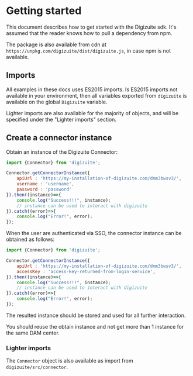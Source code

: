 # Getting started 
This document describes how to get started with the Digizuite sdk. It's assumed that the reader 
knows how to pull a dependency from npm. 

The package is also available from cdn at `https://unpkg.com/digizuite/dist/digizuite.js`, 
in case npm is not available. 

## Imports
All examples in these docs uses ES2015 imports. Is ES2015 imports not available in 
your environment, then all variables exported from `digizuite` is available on the 
global `Digizuite` variable.

Lighter imports are also available for the majority of objects, and will be specified under 
the "Lighter imports" section. 

## Create a connector instance

Obtain an instance of the Digizuite Connector:

```js
import {Connector} from 'digizuite';

Connector.getConnectorInstance({
    apiUrl : 'https://my-installation-of-digizuite.com/dmm3bwsv3/',
    username : 'username',
    password : 'password'
}).then((instance)=>{
    console.log("Success!!!", instance);
    // instance can be used to interact with digizuite
}).catch((error)=>{
    console.log("Error!", error);
});
```

When the user are authenticated via SSO, the connector instance can be obtained as follows:
```js
import {Connector} from 'digizuite';

Connector.getConnectorInstance({
    apiUrl : 'https://my-installation-of-digizuite.com/dmm3bwsv3/',
    accessKey : 'access-key-returned-from-login-service',
}).then((instance)=>{
    console.log("Success!!!", instance);
    // instance can be used to interact with digizuite
}).catch((error)=>{
    console.log("Error!", error);
});
```

The resulted instance should be stored and used for all further interaction.

You should reuse the obtain instance and not get more than 1 instance for the same DAM center.

### Lighter imports
The `Connector` object is also available as import from `digizuite/src/connector`. 
